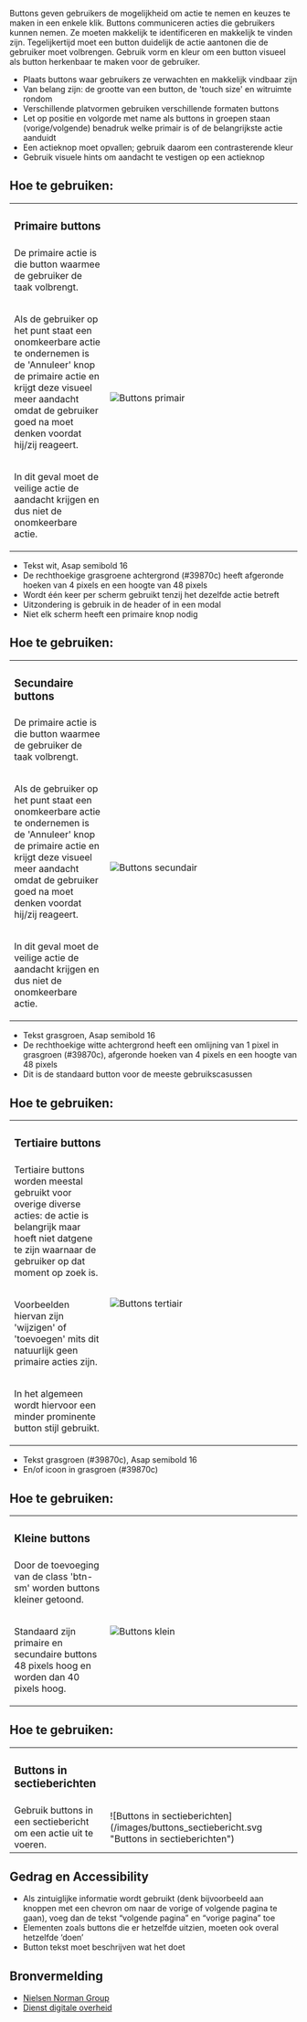 Buttons geven gebruikers de mogelijkheid om actie te nemen en keuzes te maken in een enkele klik. Buttons communiceren acties die gebruikers kunnen nemen. Ze moeten makkelijk te identificeren en  makkelijk te vinden zijn. Tegelijkertijd moet een button duidelijk de actie aantonen die de gebruiker moet volbrengen. Gebruik vorm en kleur om een button visueel als button herkenbaar te maken voor de gebruiker.

* Plaats buttons waar gebruikers ze verwachten en makkelijk vindbaar zijn
* Van belang zijn: de grootte van een button, de 'touch size' en witruimte rondom
* Verschillende platvormen gebruiken verschillende formaten buttons
* Let op positie en volgorde met name als buttons in groepen staan (vorige/volgende) benadruk welke primair is of de belangrijkste actie aanduidt
* Een actieknop moet opvallen; gebruik daarom een contrasterende kleur
* Gebruik visuele hints om aandacht te vestigen op een actieknop

## Hoe te gebruiken:
<table>
    <tr>
        <td width='33%'><h3>Primaire buttons</h3></td>
    </tr>
    <tr>
        <td valign="top">De primaire actie is die button waarmee de gebruiker de taak volbrengt.<br><br>

Als de gebruiker op het punt staat een onomkeerbare actie te ondernemen is de 'Annuleer' knop de primaire actie en krijgt deze visueel meer aandacht omdat de gebruiker goed na moet denken voordat hij/zij reageert.<br><br>

In dit geval moet de veilige actie de aandacht krijgen en dus niet de onomkeerbare actie.</td>
        <td width='66%'>![Buttons primair](/images/buttons_primair.svg "Buttons primair")</td>
    </tr>
</table>

* Tekst wit, Asap semibold 16
* De rechthoekige grasgroene achtergrond (#39870c) heeft afgeronde hoeken van 4 pixels en een hoogte van 48 pixels
* Wordt één keer per scherm gebruikt tenzij het dezelfde actie betreft
* Uitzondering is gebruik in de header of in een modal
* Niet elk scherm heeft een primaire knop nodig

## Hoe te gebruiken:
<table>
    <tr>
        <td width='33%'><h3>Secundaire buttons</h3></td>
    </tr>
    <tr>
        <td valign="top">De primaire actie is die button waarmee de gebruiker de taak volbrengt.<br><br>

Als de gebruiker op het punt staat een onomkeerbare actie te ondernemen is de 'Annuleer' knop de primaire actie en krijgt deze visueel meer aandacht omdat de gebruiker goed na moet denken voordat hij/zij reageert.<br><br>

In dit geval moet de veilige actie de aandacht krijgen en dus niet de onomkeerbare actie.</td>
        <td width='66%'>![Buttons secundair](/images/buttons_secundair.svg "Buttons secundair")</td>
    </tr>
</table>

* Tekst grasgroen, Asap semibold 16
* De rechthoekige witte achtergrond heeft een omlijning van 1 pixel in grasgroen  (#39870c), afgeronde hoeken van 4 pixels en een hoogte van 48 pixels
* Dit is de standaard button voor de meeste gebruikscasussen

## Hoe te gebruiken:
<table>
    <tr>
        <td width='33%'><h3>Tertiaire buttons</h3></td>
    </tr>
    <tr>
        <td valign="top">Tertiaire buttons worden meestal gebruikt voor overige diverse acties: de actie is belangrijk maar hoeft niet datgene te zijn waarnaar de gebruiker op dat moment op zoek is.<br><br>

Voorbeelden hiervan zijn 'wijzigen' of 'toevoegen' mits dit natuurlijk geen primaire acties zijn.<br><br>

In het algemeen wordt hiervoor een minder prominente button stijl gebruikt.</td>
        <td width='66%'>![Buttons tertiair](/images/buttons_tertiair.svg "Buttons tertiair")</td>
    </tr>
</table>

* Tekst grasgroen (#39870c), Asap semibold 16
* En/of icoon in grasgroen (#39870c)

## Hoe te gebruiken:
<table>
    <tr>
        <td width='33%'><h3>Kleine buttons</h3></td>
    </tr>
    <tr>
        <td valign="top">Door de toevoeging van de class 'btn-sm' worden buttons kleiner getoond.<br><br>

Standaard zijn primaire en secundaire buttons 48 pixels hoog en worden dan 40 pixels hoog.</td>
        <td width='66%'>![Buttons klein](/images/buttons_klein.svg "Buttons klein")</td>
    </tr>
</table>

## Hoe te gebruiken:
<table>
    <tr>
        <td width='33%'><h3>Buttons in sectieberichten</h3></td>
    </tr>
    <tr>
        <td valign="top">Gebruik buttons in een sectiebericht om een actie uit te voeren.</td>
        <td width='66%'>![Buttons in sectieberichten](/images/buttons_sectiebericht.svg "Buttons in sectieberichten")</td>
    </tr>
</table>

## Gedrag en Accessibility

* Als zintuiglijke informatie wordt gebruikt (denk bijvoorbeeld aan knoppen met een chevron om naar de vorige of volgende pagina te gaan), voeg dan de tekst “volgende pagina” en “vorige pagina” toe
* Elementen zoals buttons die er hetzelfde uitzien, moeten ook overal hetzelfde ‘doen’
* Button tekst moet beschrijven wat het doet

## Bronvermelding
* [Nielsen Norman Group](https://www.nngroup.com/)
* [Dienst digitale overheid](https://www.digitoegankelijk.nl)